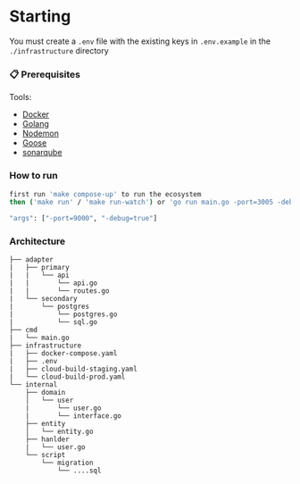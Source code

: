 # Starting
You must create a `.env` file with the existing keys in `.env.example` in the `./infrastructure` directory

### 📋 Prerequisites
Tools: 

- [Docker](https://docs.docker.com/desktop/)
- [Golang](https://golang.org/doc/install)
- [Nodemon](https://nodemon.io/)
- [Goose](https://pressly.github.io/goose/)
- [sonarqube](https://www.sonarqube.org/)

### How to run
```bash
first run 'make compose-up' to run the ecosystem
then ('make run' / 'make run-watch') or 'go run main.go -port=3005 -debug=true' to run the application
```

```bash
"args": ["-port=9000", "-debug=true"]
```

### Architecture
```
├── adapter
|   ├── primary
|   |   └── api
|   |       └── api.go
|   |       └── routes.go
|   └── secondary
|       └── postgres
|           └── postgres.go
|           └── sql.go
├── cmd
|   └── main.go
├── infrastructure
|   ├── docker-compose.yaml
|   ├── .env
|   ├── cloud-build-staging.yaml
|   └── cloud-build-prod.yaml   
└── internal
    ├── domain
    │   └── user
    |       └── user.go
    |       └── interface.go 
    ├── entity
    │   └── entity.go
    ├── hanlder
    |   └── user.go
    └── script
        └── migration
            └── ....sql
```